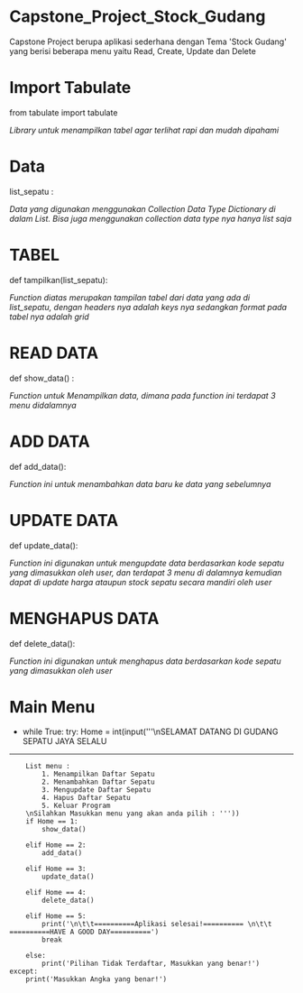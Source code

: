 # Capstone_Project_Stock_Gudang
Capstone Project berupa aplikasi sederhana dengan Tema 'Stock Gudang' yang berisi beberapa menu yaitu Read, Create, Update dan Delete

# Import Tabulate
from tabulate import tabulate

*Library untuk menampilkan tabel agar terlihat rapi dan mudah dipahami* 

# Data
list_sepatu :

*Data yang digunakan menggunakan Collection Data Type Dictionary di dalam List. Bisa juga menggunakan collection data type nya hanya list saja*

# TABEL
def tampilkan(list_sepatu):

*Function diatas merupakan tampilan tabel dari data yang ada di list_sepatu, dengan headers nya adalah keys nya sedangkan format pada tabel nya adalah grid*

# READ DATA
def show_data() :

*Function untuk Menampilkan data, dimana pada function ini terdapat 3 menu didalamnya*


# ADD DATA
def add_data():

*Function ini untuk menambahkan data baru ke data yang sebelumnya*

# UPDATE DATA
def update_data():

*Function ini digunakan untuk mengupdate data berdasarkan kode sepatu yang dimasukkan oleh user, dan terdapat 3 menu di dalamnya kemudian dapat di update harga ataupun stock sepatu secara mandiri oleh user*

# MENGHAPUS DATA
def delete_data():

*Function ini digunakan untuk menghapus data berdasarkan kode sepatu yang dimasukkan oleh user*


# Main Menu

* while True:
    try:
        Home = int(input('''\nSELAMAT DATANG DI GUDANG SEPATU JAYA SELALU
--------------------------------------------
        List menu :
            1. Menampilkan Daftar Sepatu
            2. Menambahkan Daftar Sepatu
            3. Mengupdate Daftar Sepatu
            4. Hapus Daftar Sepatu
            5. Keluar Program
        \nSilahkan Masukkan menu yang akan anda pilih : '''))
        if Home == 1:
            show_data()

        elif Home == 2:
            add_data()

        elif Home == 3:
            update_data()

        elif Home == 4:
            delete_data()

        elif Home == 5:
            print('\n\t\t==========Aplikasi selesai!========== \n\t\t ==========HAVE A GOOD DAY==========')
            break

        else:
            print('Pilihan Tidak Terdaftar, Masukkan yang benar!')
    except: 
        print('Masukkan Angka yang benar!')
